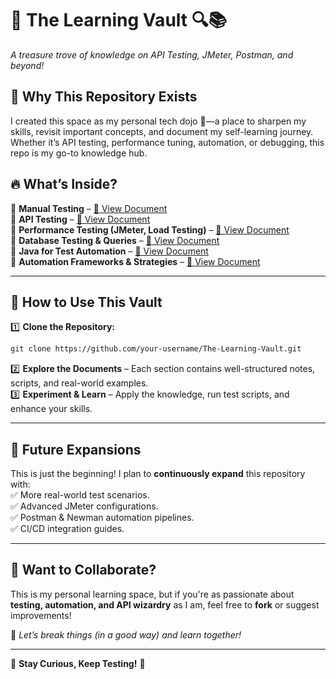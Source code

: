 # 🚀 **The Learning Vault** 🔍📚  
*A treasure trove of knowledge on API Testing, JMeter, Postman, and beyond!*  

## 🌟 Why This Repository Exists
I created this space as my personal tech dojo 🏯—a place to sharpen my skills, revisit important concepts, and document my self-learning journey. Whether it’s API testing, performance tuning, automation, or debugging, this repo is my go-to knowledge hub.

## 🔥 **What’s Inside?**  
📌 **Manual Testing** – [📄 View Document](https://docs.google.com/document/d/11_U-HblJlNTqHMyrp6v2urTeTY5s72Eiuy868pm6ToA/edit?usp=drive_link)  
📌 **API Testing** – [📄 View Document](https://docs.google.com/document/d/1Na3s9VB2suGMOZN1vP792_pjfzo9IAWweiFBCZ1mspU/edit?usp=drive_link)  
📌 **Performance Testing (JMeter, Load Testing)** – [📄 View Document](https://docs.google.com/document/d/1uOhEiZs4WwK6e1OKGq8C_Z72qXrKbw2C9DcVB_OML1o/edit?usp=drive_link)  
📌 **Database Testing & Queries** – [📄 View Document](https://docs.google.com/document/d/1xcPqkOmUs9eZY1PCn1HwvlXMVtaf7WwhPswv3Idxh0I/edit?usp=drive_link)  
📌 **Java for Test Automation** – [📄 View Document](https://docs.google.com/document/d/1jXrq0lQt-EHLtWcbgzUORPUavVLYBk4I0OGxhTwSPSY/edit?usp=drive_link)  
📌 **Automation Frameworks & Strategies** – [📄 View Document](https://docs.google.com/document/d/1ky7If9bRCEyHOLj1SdRMm9pPOPeafNZiYW89hPBOqVs/edit?usp=drive_link)  

---

## 🎯 **How to Use This Vault**  
1️⃣ **Clone the Repository:**  
```bash
git clone https://github.com/your-username/The-Learning-Vault.git
```  
2️⃣ **Explore the Documents** – Each section contains well-structured notes, scripts, and real-world examples.  
3️⃣ **Experiment & Learn** – Apply the knowledge, run test scripts, and enhance your skills.  

---

## 🚀 **Future Expansions**  
This is just the beginning! I plan to **continuously expand** this repository with:  
✅ More real-world test scenarios.  
✅ Advanced JMeter configurations.  
✅ Postman & Newman automation pipelines.  
✅ CI/CD integration guides.  

---

## 🤝 **Want to Collaborate?**  
This is my personal learning space, but if you're as passionate about **testing, automation, and API wizardry** as I am, feel free to **fork** or suggest improvements!  

📢 *Let’s break things (in a good way) and learn together!*  

---

🔗 **Stay Curious, Keep Testing!** 🔗  
